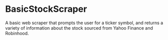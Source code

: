 # BasicStockScraper

A basic web scraper that prompts the user for a ticker symbol, and returns a variety of information about the stock sourced from Yahoo Finance and Robinhood.

